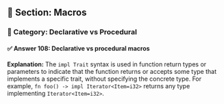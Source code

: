 ## 📘 Section: Macros  
### 🔹 Category: Declarative vs Procedural  
#### ✅ Answer 108: Declarative vs procedural macros

**Explanation:**
The `impl Trait` syntax is used in function return types or parameters to indicate that the function returns or accepts some type that implements a specific trait, without specifying the concrete type. For example, `fn foo() -> impl Iterator<Item=i32>` returns any type implementing `Iterator<Item=i32>`.

